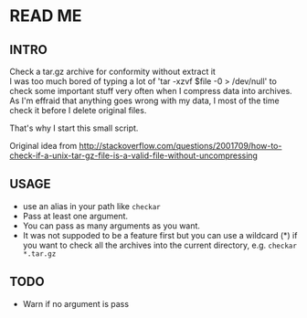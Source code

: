 # READ ME 
## INTRO
Check a tar.gz archive for conformity without extract it                                                     
I was too much bored of typing a lot of 'tar -xzvf $file -0 > /dev/null' to check some important stuff very often when I compress data into archives. As I'm effraid that anything goes wrong with my data, I most of the time check it before I delete original files.

That's why I start this small script.                                                         
                               
Original idea from http://stackoverflow.com/questions/2001709/how-to-check-if-a-unix-tar-gz-file-is-a-valid-file-without-uncompressing

## USAGE
- use an alias in your path like `checkar`
- Pass at least one argument.
- You can pass as many arguments as you want.
- It was not suppoded to be a feature first but you can use a wildcard (*) if you want to check all the archives into the current directory, e.g. `checkar *.tar.gz`

## TODO
- Warn if no argument is pass
